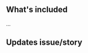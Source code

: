 ## What's included
<!-- List your changes or commits -->
...

<!-- ### Notes -->
<!--
- Any issues that aren't resolved by this merge request, or things of note? 
- Did you use an AI Agent to help with this work? By contributing AI-assisted or AI-generated work, you accept liability for work that infringes or uses copyrighted material outside the scope of the related license. Please follow the `CONTRIBUTING.md` agent guidelines. 
-->


<!-- ## How to test -->
<!-- Are there directions to test/review? -->
<!--
### Prompt an agent to
1. `> [test prompt]`
1. next...
-->
<!--
### Lint, typings, and basic unit test check
1. update the NPM packages with `$ npm install`
1. `$ npm test`
-->
<!--
### Check the build
1. update the NPM packages with `$ npm install`
1. `$ npm run build`
1. next...
-->
<!--
### Confirm integration tests
1. update the NPM packages with `$ npm install`
1. `$ npm run test:integration`
1. next...
-->

<!-- ## Example -->
<!-- Append a demo/screenshot/animated gif or a link -->

## Updates issue/story
<!-- What issue/story does this update, i.e Updates #33 -->
